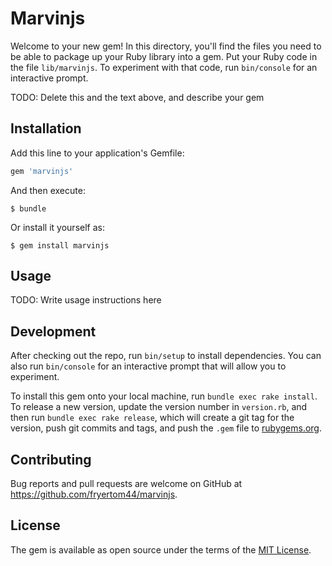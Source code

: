 # Marvinjs

Welcome to your new gem! In this directory, you'll find the files you need to be able to package up your Ruby library into a gem. Put your Ruby code in the file `lib/marvinjs`. To experiment with that code, run `bin/console` for an interactive prompt.

TODO: Delete this and the text above, and describe your gem

## Installation

Add this line to your application's Gemfile:

```ruby
gem 'marvinjs'
```

And then execute:

    $ bundle

Or install it yourself as:

    $ gem install marvinjs

## Usage

TODO: Write usage instructions here

## Development

After checking out the repo, run `bin/setup` to install dependencies. You can also run `bin/console` for an interactive prompt that will allow you to experiment.

To install this gem onto your local machine, run `bundle exec rake install`. To release a new version, update the version number in `version.rb`, and then run `bundle exec rake release`, which will create a git tag for the version, push git commits and tags, and push the `.gem` file to [rubygems.org](https://rubygems.org).

## Contributing

Bug reports and pull requests are welcome on GitHub at https://github.com/fryertom44/marvinjs.


## License

The gem is available as open source under the terms of the [MIT License](http://opensource.org/licenses/MIT).


